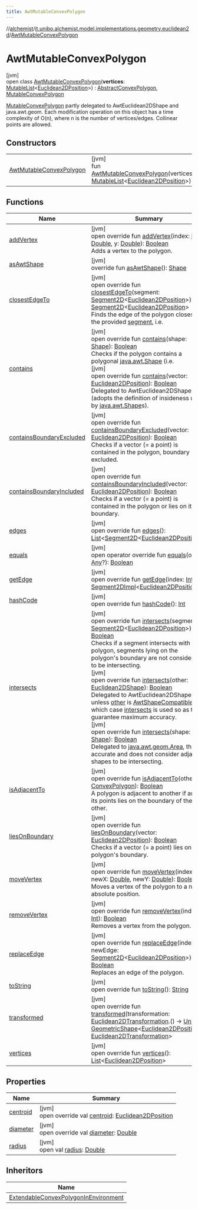 ```yaml
---
title: AwtMutableConvexPolygon
---
```

//[alchemist](../../../index.html)/[it.unibo.alchemist.model.implementations.geometry.euclidean2d](../index.html)/[AwtMutableConvexPolygon](index.html)



# AwtMutableConvexPolygon



[jvm]\
open class [AwtMutableConvexPolygon](index.html)(**vertices**: [MutableList](https://kotlinlang.org/api/latest/jvm/stdlib/kotlin.collections/-mutable-list/index.html)<[Euclidean2DPosition](../../it.unibo.alchemist.model.implementations.positions/-euclidean2-d-position/index.html)>) : [AbstractConvexPolygon](../-abstract-convex-polygon/index.html), [MutableConvexPolygon](../../it.unibo.alchemist.model.interfaces.geometry.euclidean2d/-mutable-convex-polygon/index.html)

[MutableConvexPolygon](../../it.unibo.alchemist.model.interfaces.geometry.euclidean2d/-mutable-convex-polygon/index.html) partly delegated to AwtEuclidean2DShape and java.awt.geom. Each modification operation on this object has a time complexity of O(n), where n is the number of vertices/edges. Collinear points are allowed.



## Constructors


| | |
|---|---|
| [AwtMutableConvexPolygon](-awt-mutable-convex-polygon.html) | [jvm]<br>fun [AwtMutableConvexPolygon](-awt-mutable-convex-polygon.html)(vertices: [MutableList](https://kotlinlang.org/api/latest/jvm/stdlib/kotlin.collections/-mutable-list/index.html)<[Euclidean2DPosition](../../it.unibo.alchemist.model.implementations.positions/-euclidean2-d-position/index.html)>) |


## Functions


| Name | Summary |
|---|---|
| [addVertex](add-vertex.html) | [jvm]<br>open override fun [addVertex](add-vertex.html)(index: [Int](https://kotlinlang.org/api/latest/jvm/stdlib/kotlin/-int/index.html), x: [Double](https://kotlinlang.org/api/latest/jvm/stdlib/kotlin/-double/index.html), y: [Double](https://kotlinlang.org/api/latest/jvm/stdlib/kotlin/-double/index.html)): [Boolean](https://kotlinlang.org/api/latest/jvm/stdlib/kotlin/-boolean/index.html)<br>Adds a vertex to the polygon. |
| [asAwtShape](as-awt-shape.html) | [jvm]<br>override fun [asAwtShape](as-awt-shape.html)(): [Shape](https://docs.oracle.com/javase/8/docs/api/java/awt/Shape.html) |
| [closestEdgeTo](../-abstract-convex-polygon/closest-edge-to.html) | [jvm]<br>open override fun [closestEdgeTo](../-abstract-convex-polygon/closest-edge-to.html)(segment: [Segment2D](../../it.unibo.alchemist.model.interfaces.geometry.euclidean2d/-segment2-d/index.html)<[Euclidean2DPosition](../../it.unibo.alchemist.model.implementations.positions/-euclidean2-d-position/index.html)>): [Segment2D](../../it.unibo.alchemist.model.interfaces.geometry.euclidean2d/-segment2-d/index.html)<[Euclidean2DPosition](../../it.unibo.alchemist.model.implementations.positions/-euclidean2-d-position/index.html)><br>Finds the edge of the polygon closest to the provided [segment](../-abstract-convex-polygon/closest-edge-to.html), i.e. |
| [contains](../-abstract-convex-polygon/contains.html) | [jvm]<br>open override fun [contains](../-abstract-convex-polygon/contains.html)(shape: [Shape](https://docs.oracle.com/javase/8/docs/api/java/awt/Shape.html)): [Boolean](https://kotlinlang.org/api/latest/jvm/stdlib/kotlin/-boolean/index.html)<br>Checks if the polygon contains a polygonal [java.awt.Shape](https://docs.oracle.com/javase/8/docs/api/java/awt/Shape.html) (i.e.<br>[jvm]<br>open override fun [contains](contains.html)(vector: [Euclidean2DPosition](../../it.unibo.alchemist.model.implementations.positions/-euclidean2-d-position/index.html)): [Boolean](https://kotlinlang.org/api/latest/jvm/stdlib/kotlin/-boolean/index.html)<br>Delegated to AwtEuclidean2DShape (adopts the definition of insideness used by [java.awt.Shape](https://docs.oracle.com/javase/8/docs/api/java/awt/Shape.html)s). |
| [containsBoundaryExcluded](../-abstract-convex-polygon/contains-boundary-excluded.html) | [jvm]<br>open override fun [containsBoundaryExcluded](../-abstract-convex-polygon/contains-boundary-excluded.html)(vector: [Euclidean2DPosition](../../it.unibo.alchemist.model.implementations.positions/-euclidean2-d-position/index.html)): [Boolean](https://kotlinlang.org/api/latest/jvm/stdlib/kotlin/-boolean/index.html)<br>Checks if a vector (= a point) is contained in the polygon, boundary excluded. |
| [containsBoundaryIncluded](../-abstract-convex-polygon/contains-boundary-included.html) | [jvm]<br>open override fun [containsBoundaryIncluded](../-abstract-convex-polygon/contains-boundary-included.html)(vector: [Euclidean2DPosition](../../it.unibo.alchemist.model.implementations.positions/-euclidean2-d-position/index.html)): [Boolean](https://kotlinlang.org/api/latest/jvm/stdlib/kotlin/-boolean/index.html)<br>Checks if a vector (= a point) is contained in the polygon or lies on its boundary. |
| [edges](edges.html) | [jvm]<br>open override fun [edges](edges.html)(): [List](https://kotlinlang.org/api/latest/jvm/stdlib/kotlin.collections/-list/index.html)<[Segment2D](../../it.unibo.alchemist.model.interfaces.geometry.euclidean2d/-segment2-d/index.html)<[Euclidean2DPosition](../../it.unibo.alchemist.model.implementations.positions/-euclidean2-d-position/index.html)>> |
| [equals](equals.html) | [jvm]<br>open operator override fun [equals](equals.html)(other: [Any](https://kotlinlang.org/api/latest/jvm/stdlib/kotlin/-any/index.html)?): [Boolean](https://kotlinlang.org/api/latest/jvm/stdlib/kotlin/-boolean/index.html) |
| [getEdge](get-edge.html) | [jvm]<br>open override fun [getEdge](get-edge.html)(index: [Int](https://kotlinlang.org/api/latest/jvm/stdlib/kotlin/-int/index.html)): [Segment2DImpl](../-segment2-d-impl/index.html)<[Euclidean2DPosition](../../it.unibo.alchemist.model.implementations.positions/-euclidean2-d-position/index.html)> |
| [hashCode](hash-code.html) | [jvm]<br>open override fun [hashCode](hash-code.html)(): [Int](https://kotlinlang.org/api/latest/jvm/stdlib/kotlin/-int/index.html) |
| [intersects](../-abstract-convex-polygon/intersects.html) | [jvm]<br>open override fun [intersects](../-abstract-convex-polygon/intersects.html)(segment: [Segment2D](../../it.unibo.alchemist.model.interfaces.geometry.euclidean2d/-segment2-d/index.html)<[Euclidean2DPosition](../../it.unibo.alchemist.model.implementations.positions/-euclidean2-d-position/index.html)>): [Boolean](https://kotlinlang.org/api/latest/jvm/stdlib/kotlin/-boolean/index.html)<br>Checks if a segment intersects with the polygon, segments lying on the polygon's boundary are not considered to be intersecting.<br>[jvm]<br>open override fun [intersects](intersects.html)(other: [Euclidean2DShape](../../it.unibo.alchemist.model.interfaces.geometry.euclidean2d/index.html#1496739300%2FClasslikes%2F-134779887)): [Boolean](https://kotlinlang.org/api/latest/jvm/stdlib/kotlin/-boolean/index.html)<br>Delegated to AwtEuclidean2DShape unless [other](intersects.html) is [AwtShapeCompatible](../../it.unibo.alchemist.model.implementations.geometry/-awt-shape-compatible/index.html), in which case [intersects](intersects.html) is used so as to guarantee maximum accuracy.<br>[jvm]<br>open override fun [intersects](intersects.html)(shape: [Shape](https://docs.oracle.com/javase/8/docs/api/java/awt/Shape.html)): [Boolean](https://kotlinlang.org/api/latest/jvm/stdlib/kotlin/-boolean/index.html)<br>Delegated to [java.awt.geom.Area](https://docs.oracle.com/javase/8/docs/api/java/awt/geom/Area.html), this is accurate and does not consider adjacent shapes to be intersecting. |
| [isAdjacentTo](../-abstract-convex-polygon/is-adjacent-to.html) | [jvm]<br>open override fun [isAdjacentTo](../-abstract-convex-polygon/is-adjacent-to.html)(other: [ConvexPolygon](../../it.unibo.alchemist.model.interfaces.geometry.euclidean2d/-convex-polygon/index.html)): [Boolean](https://kotlinlang.org/api/latest/jvm/stdlib/kotlin/-boolean/index.html)<br>A polygon is adjacent to another if any of its points lies on the boundary of the other. |
| [liesOnBoundary](../-abstract-convex-polygon/lies-on-boundary.html) | [jvm]<br>open override fun [liesOnBoundary](../-abstract-convex-polygon/lies-on-boundary.html)(vector: [Euclidean2DPosition](../../it.unibo.alchemist.model.implementations.positions/-euclidean2-d-position/index.html)): [Boolean](https://kotlinlang.org/api/latest/jvm/stdlib/kotlin/-boolean/index.html)<br>Checks if a vector (= a point) lies on the polygon's boundary. |
| [moveVertex](move-vertex.html) | [jvm]<br>open override fun [moveVertex](move-vertex.html)(index: [Int](https://kotlinlang.org/api/latest/jvm/stdlib/kotlin/-int/index.html), newX: [Double](https://kotlinlang.org/api/latest/jvm/stdlib/kotlin/-double/index.html), newY: [Double](https://kotlinlang.org/api/latest/jvm/stdlib/kotlin/-double/index.html)): [Boolean](https://kotlinlang.org/api/latest/jvm/stdlib/kotlin/-boolean/index.html)<br>Moves a vertex of the polygon to a new absolute position. |
| [removeVertex](remove-vertex.html) | [jvm]<br>open override fun [removeVertex](remove-vertex.html)(index: [Int](https://kotlinlang.org/api/latest/jvm/stdlib/kotlin/-int/index.html)): [Boolean](https://kotlinlang.org/api/latest/jvm/stdlib/kotlin/-boolean/index.html)<br>Removes a vertex from the polygon. |
| [replaceEdge](replace-edge.html) | [jvm]<br>open override fun [replaceEdge](replace-edge.html)(index: [Int](https://kotlinlang.org/api/latest/jvm/stdlib/kotlin/-int/index.html), newEdge: [Segment2D](../../it.unibo.alchemist.model.interfaces.geometry.euclidean2d/-segment2-d/index.html)<[Euclidean2DPosition](../../it.unibo.alchemist.model.implementations.positions/-euclidean2-d-position/index.html)>): [Boolean](https://kotlinlang.org/api/latest/jvm/stdlib/kotlin/-boolean/index.html)<br>Replaces an edge of the polygon. |
| [toString](../-abstract-convex-polygon/to-string.html) | [jvm]<br>open override fun [toString](../-abstract-convex-polygon/to-string.html)(): [String](https://kotlinlang.org/api/latest/jvm/stdlib/kotlin/-string/index.html) |
| [transformed](transformed.html) | [jvm]<br>open override fun [transformed](transformed.html)(transformation: [Euclidean2DTransformation](../../it.unibo.alchemist.model.interfaces.geometry.euclidean2d/-euclidean2-d-transformation/index.html).() -> [Unit](https://kotlinlang.org/api/latest/jvm/stdlib/kotlin/-unit/index.html)): [GeometricShape](../../it.unibo.alchemist.model.interfaces.geometry/-geometric-shape/index.html)<[Euclidean2DPosition](../../it.unibo.alchemist.model.implementations.positions/-euclidean2-d-position/index.html), [Euclidean2DTransformation](../../it.unibo.alchemist.model.interfaces.geometry.euclidean2d/-euclidean2-d-transformation/index.html)> |
| [vertices](vertices.html) | [jvm]<br>open override fun [vertices](vertices.html)(): [List](https://kotlinlang.org/api/latest/jvm/stdlib/kotlin.collections/-list/index.html)<[Euclidean2DPosition](../../it.unibo.alchemist.model.implementations.positions/-euclidean2-d-position/index.html)> |


## Properties


| Name | Summary |
|---|---|
| [centroid](centroid.html) | [jvm]<br>open override val [centroid](centroid.html): [Euclidean2DPosition](../../it.unibo.alchemist.model.implementations.positions/-euclidean2-d-position/index.html) |
| [diameter](diameter.html) | [jvm]<br>open override val [diameter](diameter.html): [Double](https://kotlinlang.org/api/latest/jvm/stdlib/kotlin/-double/index.html) |
| [radius](index.html#1289619182%2FProperties%2F-134779887) | [jvm]<br>open val [radius](index.html#1289619182%2FProperties%2F-134779887): [Double](https://kotlinlang.org/api/latest/jvm/stdlib/kotlin/-double/index.html) |


## Inheritors


| Name |
|---|
| [ExtendableConvexPolygonInEnvironment](../../it.unibo.alchemist.model.implementations.geometry.euclidean2d.navigator/-extendable-convex-polygon-in-environment/index.html) |

